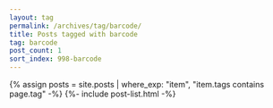 ```yaml
---
layout: tag
permalink: /archives/tag/barcode/
title: Posts tagged with barcode
tag: barcode
post_count: 1
sort_index: 998-barcode
---
```

{% assign posts = site.posts | where_exp: "item", "item.tags contains page.tag" -%}
{%- include post-list.html -%}
